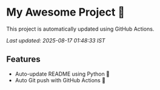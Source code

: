 # My Awesome Project 🚀

This project is automatically updated using GitHub Actions.

_Last updated: 2025-08-17 01:48:33 IST_

## Features
- Auto-update README using Python 🐍
- Auto Git push with GitHub Actions 🤖

